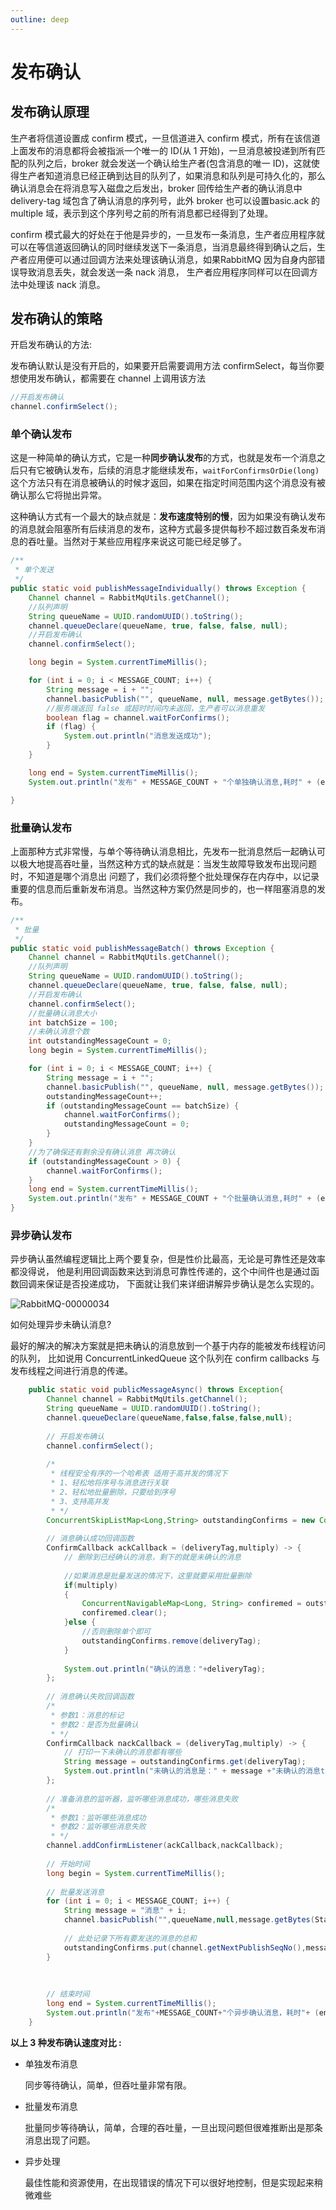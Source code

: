 ```yaml
---
outline: deep
---
```

# 发布确认

## 发布确认原理

生产者将信道设置成 confirm 模式，一旦信道进入 confirm 模式，所有在该信道上面发布的消息都将会被指派一个唯一的 ID(从 1 开始)，一旦消息被投递到所有匹配的队列之后，broker 就会发送一个确认给生产者(包含消息的唯一 ID)，这就使得生产者知道消息已经正确到达目的队列了，如果消息和队列是可持久化的，那么确认消息会在将消息写入磁盘之后发出，broker 回传给生产者的确认消息中 delivery-tag 域包含了确认消息的序列号，此外 broker 也可以设置basic.ack 的 multiple 域，表示到这个序列号之前的所有消息都已经得到了处理。

confirm 模式最大的好处在于他是异步的，一旦发布一条消息，生产者应用程序就可以在等信道返回确认的同时继续发送下一条消息，当消息最终得到确认之后，生产者应用便可以通过回调方法来处理该确认消息，如果RabbitMQ 因为自身内部错误导致消息丢失，就会发送一条 nack 消息， 生产者应用程序同样可以在回调方法中处理该 nack 消息。



## 发布确认的策略

开启发布确认的方法:

发布确认默认是没有开启的，如果要开启需要调用方法 confirmSelect，每当你要想使用发布确认，都需要在 channel 上调用该方法

```java
//开启发布确认
channel.confirmSelect();
```

### 单个确认发布

这是一种简单的确认方式，它是一种**同步确认发布**的方式，也就是发布一个消息之后只有它被确认发布，后续的消息才能继续发布，`waitForConfirmsOrDie(long)` 这个方法只有在消息被确认的时候才返回，如果在指定时间范围内这个消息没有被确认那么它将抛出异常。

这种确认方式有一个最大的缺点就是：**发布速度特别的慢**，因为如果没有确认发布的消息就会阻塞所有后续消息的发布，这种方式最多提供每秒不超过数百条发布消息的吞吐量。当然对于某些应用程序来说这可能已经足够了。

```java
/**
 * 单个发送
 */
public static void publishMessageIndividually() throws Exception {
    Channel channel = RabbitMqUtils.getChannel();
    //队列声明
    String queueName = UUID.randomUUID().toString();
    channel.queueDeclare(queueName, true, false, false, null);
    //开启发布确认
    channel.confirmSelect();

    long begin = System.currentTimeMillis();

    for (int i = 0; i < MESSAGE_COUNT; i++) {
        String message = i + "";
        channel.basicPublish("", queueName, null, message.getBytes());
        //服务端返回 false 或超时时间内未返回，生产者可以消息重发
        boolean flag = channel.waitForConfirms();
        if (flag) {
            System.out.println("消息发送成功");
        }
    }

    long end = System.currentTimeMillis();
    System.out.println("发布" + MESSAGE_COUNT + "个单独确认消息,耗时" + (end - begin) + "ms");

}
```

### 批量确认发布

上面那种方式非常慢，与单个等待确认消息相比，先发布一批消息然后一起确认可以极大地提高吞吐量，当然这种方式的缺点就是：当发生故障导致发布出现问题时，不知道是哪个消息出 问题了，我们必须将整个批处理保存在内存中，以记录重要的信息而后重新发布消息。当然这种方案仍然是同步的，也一样阻塞消息的发布。

```java
/**
 * 批量
 */
public static void publishMessageBatch() throws Exception {
    Channel channel = RabbitMqUtils.getChannel();
    //队列声明
    String queueName = UUID.randomUUID().toString();
    channel.queueDeclare(queueName, true, false, false, null);
    //开启发布确认
    channel.confirmSelect();
    //批量确认消息大小
    int batchSize = 100;
    //未确认消息个数
    int outstandingMessageCount = 0;
    long begin = System.currentTimeMillis();

    for (int i = 0; i < MESSAGE_COUNT; i++) {
        String message = i + "";
        channel.basicPublish("", queueName, null, message.getBytes());
        outstandingMessageCount++;
        if (outstandingMessageCount == batchSize) {
            channel.waitForConfirms();
            outstandingMessageCount = 0;
        }
    }
    //为了确保还有剩余没有确认消息 再次确认
    if (outstandingMessageCount > 0) {
        channel.waitForConfirms();
    }
    long end = System.currentTimeMillis();
    System.out.println("发布" + MESSAGE_COUNT + "个批量确认消息,耗时" + (end - begin) + "ms");
}
```

### 异步确认发布 

异步确认虽然编程逻辑比上两个要复杂，但是性价比最高，无论是可靠性还是效率都没得说， 他是利用回调函数来达到消息可靠性传递的，这个中间件也是通过函数回调来保证是否投递成功， 下面就让我们来详细讲解异步确认是怎么实现的。



![RabbitMQ-00000034](https://cdn.jsdelivr.net/gh/oddfar/static/img/RabbitMQ/RabbitMQ-00000034.png)





如何处理异步未确认消息?

最好的解决的解决方案就是把未确认的消息放到一个基于内存的能被发布线程访问的队列， 比如说用 ConcurrentLinkedQueue 这个队列在 confirm callbacks 与发布线程之间进行消息的传递。

```java
    public static void publicMessageAsync() throws Exception{
        Channel channel = RabbitMqUtils.getChannel();
        String queueName = UUID.randomUUID().toString();
        channel.queueDeclare(queueName,false,false,false,null);
        
        // 开启发布确认
        channel.confirmSelect();
        
        /*
         * 线程安全有序的一个哈希表 适用于高并发的情况下
         * 1、轻松地将序号与消息进行关联
         * 2、轻松地批量删除，只要给到序号
         * 3、支持高并发
         * */
        ConcurrentSkipListMap<Long,String> outstandingConfirms = new ConcurrentSkipListMap<>();
        
        // 消息确认成功回调函数
        ConfirmCallback ackCallback = (deliveryTag,multiply) -> {
            // 删除到已经确认的消息，剩下的就是未确认的消息
            
            //如果消息是批量发送的情况下，这里就要采用批量删除
            if(multiply)
            {
                ConcurrentNavigableMap<Long, String> confiremed = outstandingConfirms.headMap(deliveryTag);
                confiremed.clear();
            }else {
                //否则删除单个即可
                outstandingConfirms.remove(deliveryTag);
            }
            
            System.out.println("确认的消息："+deliveryTag);
        };
        
        // 消息确认失败回调函数
        /*
         * 参数1：消息的标记
         * 参数2：是否为批量确认
         * */
        ConfirmCallback nackCallback = (deliveryTag,multiply) -> {
            // 打印一下未确认的消息都有哪些
            String message = outstandingConfirms.get(deliveryTag);
            System.out.println("未确认的消息是：" + message +"未确认的消息tag：" + deliveryTag);
        };
        
        // 准备消息的监听器，监听哪些消息成功，哪些消息失败
        /*
         * 参数1：监听哪些消息成功
         * 参数2：监听哪些消息失败
         * */
        channel.addConfirmListener(ackCallback,nackCallback);
        
        // 开始时间
        long begin = System.currentTimeMillis();
        
        // 批量发送消息
        for (int i = 0; i < MESSAGE_COUNT; i++) {
            String message = "消息" + i;
            channel.basicPublish("",queueName,null,message.getBytes(StandardCharsets.UTF_8));
            
            // 此处记录下所有要发送的消息的总和
            outstandingConfirms.put(channel.getNextPublishSeqNo(),message);
        }
        
        
        
        // 结束时间
        long end = System.currentTimeMillis();
        System.out.println("发布"+MESSAGE_COUNT+"个异步确认消息，耗时"+ (end - begin) + "ms");
    }
```

**以上 3 种发布确认速度对比 :**

- 单独发布消息

  同步等待确认，简单，但吞吐量非常有限。

- 批量发布消息

  批量同步等待确认，简单，合理的吞吐量，一旦出现问题但很难推断出是那条消息出现了问题。

- 异步处理

  最佳性能和资源使用，在出现错误的情况下可以很好地控制，但是实现起来稍微难些

